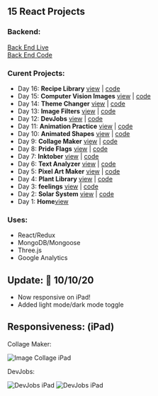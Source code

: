 ## 15 React Projects
### Backend: 
[Back End Live](http://plant-app-1.herokuapp.com/plants)<br>
[Back End Code](https://github.com/kathleenfwang/react-backend-apis)<br>
### Curent Projects: 
- Day 16: **Recipe Library** [view](http://kathleenwang15projects.surge.sh/day/16) | [code](https://github.com/kathleenfwang/15-React-Projects/blob/master/src/pages/Day20.js)
- Day 15: **Computer Vision Images** [view](http://kathleenwang15projects.surge.sh/day/15) | [code](https://github.com/kathleenfwang/15-React-Projects/blob/master/src/pages/Day19.js)
- Day 14: **Theme Changer** [view](http://kathleenwang15projects.surge.sh/day/14) | [code](https://github.com/kathleenfwang/15-React-Projects/blob/master/src/pages/Day18.js)
- Day 13: **Image Filters** [view](http://kathleenwang15projects.surge.sh/day/13) | [code](https://github.com/kathleenfwang/15-React-Projects/blob/master/src/pages/Day17.js)
- Day 12: **DevJobs** [view](http://kathleenwang15projects.surge.sh/day/12) | [code](https://github.com/kathleenfwang/15-React-Projects/blob/master/src/pages/Day16.js)
- Day 11: **Animation Practice** [view](http://kathleenwang15projects.surge.sh/day/11)  | [code](https://github.com/kathleenfwang/15-React-Projects/blob/master/src/pages/Day14.js)
- Day 10: **Animated Shapes** [view](http://kathleenwang15projects.surge.sh/day/10)  | [code](https://github.com/kathleenfwang/15-React-Projects/blob/master/src/pages/Day13.js)
- Day 9: **Collage Maker** [view](http://kathleenwang15projects.surge.sh/day/9) | [code](https://github.com/kathleenfwang/15-React-Projects/blob/master/src/pages/Day11.js)
- Day 8: **Pride Flags** [view](http://kathleenwang15projects.surge.sh/day/8) | [code](https://github.com/kathleenfwang/15-React-Projects/blob/master/src/pages/Day10.js)
- Day 7: **Inktober** [view](http://kathleenwang15projects.surge.sh/day/7) | [code](https://github.com/kathleenfwang/15-React-Projects/blob/master/src/pages/Day9.js)
- Day 6: **Text Analyzer** [view](http://kathleenwang15projects.surge.sh/day/6) | [code](https://github.com/kathleenfwang/15-React-Projects/blob/master/src/pages/Day8.js)
- Day 5: **Pixel Art Maker** [view](http://kathleenwang15projects.surge.sh/day/7) | [code](https://github.com/kathleenfwang/15-React-Projects/blob/master/src/pages/Day5.js)
- Day 4: **Plant Library** [view](http://kathleenwang15projects.surge.sh/day/4) | [code](https://github.com/kathleenfwang/15-React-Projects/blob/master/src/pages/Day6.js)
- Day 3: **feelings** [view](http://kathleenwang15projects.surge.sh/day/3) | [code](https://github.com/kathleenfwang/15-React-Projects/blob/master/src/pages/Day4.js)
- Day 2: **Solar System** [view](http://kathleenwang15projects.surge.sh/day/2) | [code](https://github.com/kathleenfwang/15-React-Projects/blob/master/src/pages/Day2.js)
- Day 1: **Home**[view](kathleenwang15projects.surge.sh/)

### Uses: 
- React/Redux 
- MongoDB/Mongoose 
- Three.js 
- Google Analytics
## Update: 🎉 10/10/20
* Now responsive on iPad!
* Added light mode/dark mode toggle
## Responsiveness: (iPad)
Collage Maker: 

![Image Collage iPad](https://media.discordapp.net/attachments/701277128951595030/765401705256058910/image.png?width=338&height=400)

DevJobs:

![DevJobs iPad](https://media.discordapp.net/attachments/701277128951595032/770106251278942238/e1d7e1da24862750caff501a3e99bfc6.png?width=395&height=577)
![DevJobs iPad](https://media.discordapp.net/attachments/701277128951595032/770106821285117952/2020-10-25.png?width=395&height=577)
 
